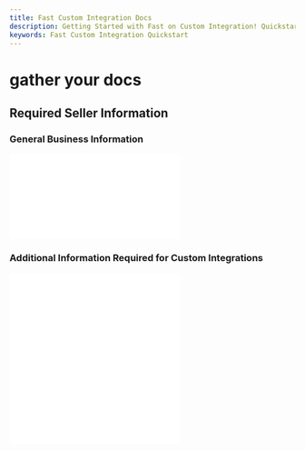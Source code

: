 ```yaml
---
title: Fast Custom Integration Docs
description: Getting Started with Fast on Custom Integration! Quickstart
keywords: Fast Custom Integration Quickstart
---
```


# gather your docs

## Required Seller Information

### General Business Information

<embed src="/reusables/for-developers/_required-seller-information.md" />

### Additional Information Required for Custom Integrations

<embed src="/reusables/for-developers/_platform_custom-integration_requirements.md" />

<embed src="/reusables/for-developers/_platform_attention_seller_onboarding_credentials_same_session_requirement.md" />
